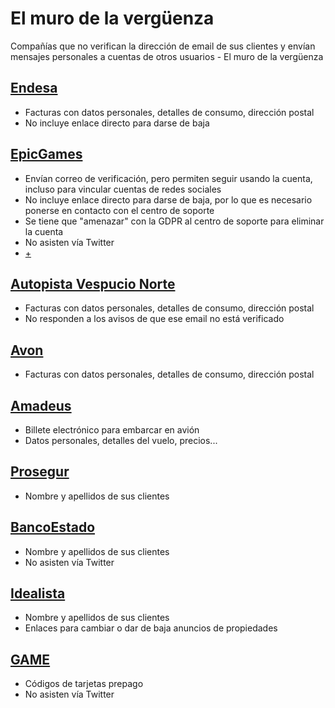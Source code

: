 # El muro de la vergüenza 
Compañías que no verifican la dirección de email de sus clientes y envían mensajes personales a cuentas de otros usuarios - El muro de la vergüenza

## [Endesa](https://view.digital.endesaclientes.com)

* Facturas con datos personales, detalles de consumo, dirección postal
* No incluye enlace directo para darse de baja

## [EpicGames](https://www.epicgames.com)

* Envían correo de verificación, pero permiten seguir usando la cuenta, incluso para vincular cuentas de redes sociales
* No incluye enlace directo para darse de baja, por lo que es necesario ponerse en contacto con el centro de soporte
* Se tiene que "amenazar" con la GDPR al centro de soporte para eliminar la cuenta
* No asisten vía Twitter
* [+](https://twitter.com/0xJCG/status/1046861462239686656)

## [Autopista Vespucio Norte](http://www.vespucionorte.cl/)

* Facturas con datos personales, detalles de consumo, dirección postal
* No responden a los avisos de que ese email no está verificado

## [Avon](REPSERVICEMEX@avon.com)

* Facturas con datos personales, detalles de consumo, dirección postal

## [Amadeus](eticket@amadeus.com)

* Billete electrónico para embarcar en avión
* Datos personales, detalles del vuelo, precios...

## [Prosegur](proseguralarmas.com)

* Nombre y apellidos de sus clientes

## [BancoEstado](https://www.bancoestado.cl/)

* Nombre y apellidos de sus clientes
* No asisten vía Twitter

## [Idealista](https://idealista.com)
 
* Nombre y apellidos de sus clientes
* Enlaces para cambiar o dar de baja anuncios de propiedades

## [GAME](https://www.game.es/)

* Códigos de tarjetas prepago
* No asisten vía Twitter
